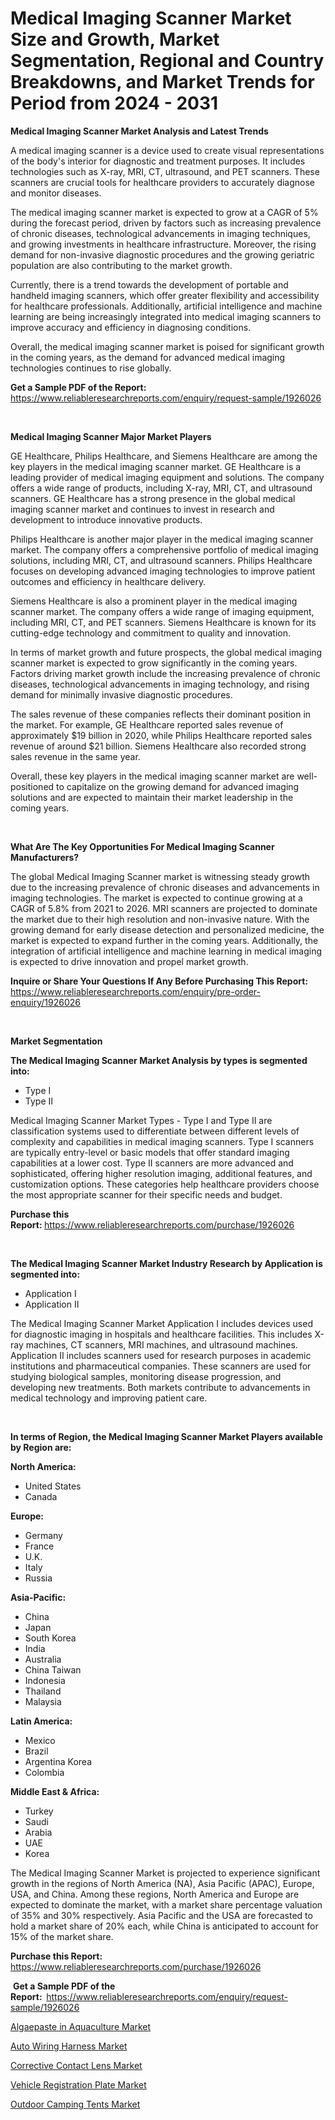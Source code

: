 <p><h1>Medical Imaging Scanner Market Size and Growth, Market Segmentation, Regional and Country Breakdowns, and Market Trends for Period from 2024 -  2031</h1></p><p><strong>Medical Imaging Scanner Market Analysis and Latest Trends</strong></p>
<p><p>A medical imaging scanner is a device used to create visual representations of the body's interior for diagnostic and treatment purposes. It includes technologies such as X-ray, MRI, CT, ultrasound, and PET scanners. These scanners are crucial tools for healthcare providers to accurately diagnose and monitor diseases.</p><p>The medical imaging scanner market is expected to grow at a CAGR of 5% during the forecast period, driven by factors such as increasing prevalence of chronic diseases, technological advancements in imaging techniques, and growing investments in healthcare infrastructure. Moreover, the rising demand for non-invasive diagnostic procedures and the growing geriatric population are also contributing to the market growth.</p><p>Currently, there is a trend towards the development of portable and handheld imaging scanners, which offer greater flexibility and accessibility for healthcare professionals. Additionally, artificial intelligence and machine learning are being increasingly integrated into medical imaging scanners to improve accuracy and efficiency in diagnosing conditions.</p><p>Overall, the medical imaging scanner market is poised for significant growth in the coming years, as the demand for advanced medical imaging technologies continues to rise globally.</p></p>
<p><strong>Get a Sample PDF of the Report:&nbsp;</strong> <a href="https://www.reliableresearchreports.com/enquiry/request-sample/1926026">https://www.reliableresearchreports.com/enquiry/request-sample/1926026</a></p>
<p>&nbsp;</p>
<p><strong>Medical Imaging Scanner Major Market Players</strong></p>
<p><p>GE Healthcare, Philips Healthcare, and Siemens Healthcare are among the key players in the medical imaging scanner market. GE Healthcare is a leading provider of medical imaging equipment and solutions. The company offers a wide range of products, including X-ray, MRI, CT, and ultrasound scanners. GE Healthcare has a strong presence in the global medical imaging scanner market and continues to invest in research and development to introduce innovative products.</p><p>Philips Healthcare is another major player in the medical imaging scanner market. The company offers a comprehensive portfolio of medical imaging solutions, including MRI, CT, and ultrasound scanners. Philips Healthcare focuses on developing advanced imaging technologies to improve patient outcomes and efficiency in healthcare delivery.</p><p>Siemens Healthcare is also a prominent player in the medical imaging scanner market. The company offers a wide range of imaging equipment, including MRI, CT, and PET scanners. Siemens Healthcare is known for its cutting-edge technology and commitment to quality and innovation.</p><p>In terms of market growth and future prospects, the global medical imaging scanner market is expected to grow significantly in the coming years. Factors driving market growth include the increasing prevalence of chronic diseases, technological advancements in imaging technology, and rising demand for minimally invasive diagnostic procedures.</p><p>The sales revenue of these companies reflects their dominant position in the market. For example, GE Healthcare reported sales revenue of approximately $19 billion in 2020, while Philips Healthcare reported sales revenue of around $21 billion. Siemens Healthcare also recorded strong sales revenue in the same year.</p><p>Overall, these key players in the medical imaging scanner market are well-positioned to capitalize on the growing demand for advanced imaging solutions and are expected to maintain their market leadership in the coming years.</p></p>
<p>&nbsp;</p>
<p><strong>What Are The Key Opportunities For Medical Imaging Scanner Manufacturers?</strong></p>
<p><p>The global Medical Imaging Scanner market is witnessing steady growth due to the increasing prevalence of chronic diseases and advancements in imaging technologies. The market is expected to continue growing at a CAGR of 5.8% from 2021 to 2026. MRI scanners are projected to dominate the market due to their high resolution and non-invasive nature. With the growing demand for early disease detection and personalized medicine, the market is expected to expand further in the coming years. Additionally, the integration of artificial intelligence and machine learning in medical imaging is expected to drive innovation and propel market growth.</p></p>
<p><strong>Inquire or Share Your Questions If Any Before Purchasing This Report:</strong> <a href="https://www.reliableresearchreports.com/enquiry/pre-order-enquiry/1926026">https://www.reliableresearchreports.com/enquiry/pre-order-enquiry/1926026</a></p>
<p>&nbsp;</p>
<p><strong>Market Segmentation</strong></p>
<p><strong>The Medical Imaging Scanner Market Analysis by types is segmented into:</strong></p>
<p><ul><li>Type I</li><li>Type II</li></ul></p>
<p><p>Medical Imaging Scanner Market Types - Type I and Type II are classification systems used to differentiate between different levels of complexity and capabilities in medical imaging scanners. Type I scanners are typically entry-level or basic models that offer standard imaging capabilities at a lower cost. Type II scanners are more advanced and sophisticated, offering higher resolution imaging, additional features, and customization options. These categories help healthcare providers choose the most appropriate scanner for their specific needs and budget.</p></p>
<p><strong>Purchase this Report:&nbsp;</strong><a href="https://www.reliableresearchreports.com/purchase/1926026">https://www.reliableresearchreports.com/purchase/1926026</a></p>
<p>&nbsp;</p>
<p><strong>The Medical Imaging Scanner Market Industry Research by Application is segmented into:</strong></p>
<p><ul><li>Application I</li><li>Application II</li></ul></p>
<p><p>The Medical Imaging Scanner Market Application I includes devices used for diagnostic imaging in hospitals and healthcare facilities. This includes X-ray machines, CT scanners, MRI machines, and ultrasound machines. Application II includes scanners used for research purposes in academic institutions and pharmaceutical companies. These scanners are used for studying biological samples, monitoring disease progression, and developing new treatments. Both markets contribute to advancements in medical technology and improving patient care.</p></p>
<p>&nbsp;</p>
<p><strong>In terms of Region, the Medical Imaging Scanner Market Players available by Region are:</strong></p>
<p>
    <p> <strong> North America: </strong>
        <ul>
            <li>United States</li>
            <li>Canada</li>
        </ul>
        </p> 
    <p> <strong> Europe: </strong>
        <ul>
            <li>Germany</li>
            <li>France</li>
            <li>U.K.</li>
            <li>Italy</li>
            <li>Russia</li>
        </ul>
        </p> 
    <p> <strong> Asia-Pacific: </strong>
        <ul>
            <li>China</li>
            <li>Japan</li>
            <li>South Korea</li>
            <li>India</li>
            <li>Australia</li>
            <li>China Taiwan</li>
            <li>Indonesia</li>
            <li>Thailand</li>
            <li>Malaysia</li>
        </ul>
        </p> 
    <p> <strong> Latin America: </strong>
        <ul>
            <li>Mexico</li>
            <li>Brazil</li>
            <li>Argentina Korea</li>
            <li>Colombia</li>
        </ul>
        </p> 
    <p> <strong> Middle East & Africa: </strong>
        <ul>
            <li>Turkey</li>
            <li>Saudi</li>
            <li>Arabia</li>
            <li>UAE</li>
            <li>Korea</li>
        </ul>
    </p>
    </p>
<p><p>The Medical Imaging Scanner Market is projected to experience significant growth in the regions of North America (NA), Asia Pacific (APAC), Europe, USA, and China. Among these regions, North America and Europe are expected to dominate the market, with a market share percentage valuation of 35% and 30% respectively. Asia Pacific and the USA are forecasted to hold a market share of 20% each, while China is anticipated to account for 15% of the market share.</p></p>
<p><strong>Purchase this Report: </strong><a href="https://www.reliableresearchreports.com/purchase/1926026">https://www.reliableresearchreports.com/purchase/1926026</a></p>
<p>&nbsp;<strong>Get a Sample PDF of the Report:&nbsp;&nbsp;</strong><a href="https://www.reliableresearchreports.com/enquiry/request-sample/1926026">https://www.reliableresearchreports.com/enquiry/request-sample/1926026</a></p>
<p><strong></strong></p>
<p><p><a href="https://sulfuric-clavicle-d39.notion.site/Algaepaste-in-Aquaculture-Market-with-the-goal-of-estimating-the-market-size-and-future-growth-poten-ebec6757cff0439c980eecbd7f2faaac">Algaepaste in Aquaculture Market</a></p><p><a href="https://automatic-knee-4c7.notion.site/Auto-Wiring-Harness-Market-Size-Share-Trends-Analysis-Report-By-Application-Regional-Outlook-Co-e7f35cfd4b204491879ea93bb01db16a">Auto Wiring Harness Market</a></p><p><a href="https://view.publitas.com/reportprime-1/corrective-contact-lens-market-research-report-the-key-to-successful-business-strategy-forecasted-for-period-from-2024-2031/">Corrective Contact Lens Market</a></p><p><a href="https://sulfuric-clavicle-d39.notion.site/Vehicle-Registration-Plate-Market-Research-Report-Provides-Critical-Insights-that-can-help-Shape-Bus-68e17cb2997345818d7a24575a91fc97">Vehicle Registration Plate Market</a></p><p><a href="https://view.publitas.com/reportprime-1/outdoor-camping-tents-market-size-and-examines-its-market-scope-with-a-primary-focus-on-growth-opportunities-and-forecasted-trends-spanning-from-2024-to-2031/">Outdoor Camping Tents Market</a></p></p>